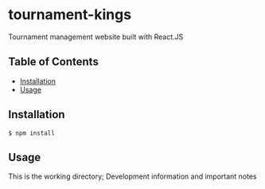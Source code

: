 # tournament-kings

Tournament management website built with React.JS

## Table of Contents

* [Installation](#installation)
* [Usage](#usage)


## Installation

    $ npm install


## Usage

This is the working directory;
Development information and important notes
